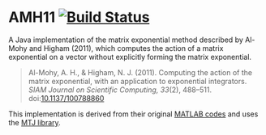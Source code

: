 # AMH11 [![Build Status](https://travis-ci.org/armanbilge/AMH11.svg?branch=master)](https://travis-ci.org/armanbilge/AMH11)

A Java implementation of the matrix exponential method described by Al-Mohy and
Higham (2011), which computes the action of a matrix exponential on a vector
without explicitly forming the matrix exponential.

> Al-Mohy, A. H., & Higham, N. J. (2011). Computing the action of the matrix
> exponential, with an application to exponential integrators. *SIAM Journal on
> Scientific Computing, 33*(2), 488–511.
> doi:[10.1137/100788860](http://dx.doi.org/10.1137/100788860)

This implementation is derived from their original
[MATLAB codes](http://www.mathworks.com/matlabcentral/fileexchange/29576-matrix-exponential-times-a-vector)
and uses the [MTJ library](https://github.com/fommil/matrix-toolkits-java).
